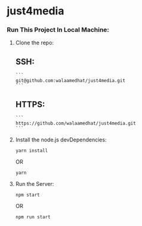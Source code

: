 # just4media

### Run This Project In Local Machine: 
 
 

1.  Clone the repo:

    ## SSH:
        ```
        git@github.com:walaamedhat/just4media.git
        ```
        
    
    ## HTTPS:
        ```
        https://github.com/walaamedhat/just4media.git
        ```
2.  Install the node.js devDependencies:
    ```
    yarn install
    ```
    OR 
    ```
    yarn
    ```
3.  Run the Server:
    ```
    npm start
    ```
    OR 
    ```
    npm run start
    ```
